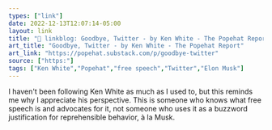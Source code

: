 ```yaml
---
types: ["link"]
date: 2022-12-13T12:07:14-05:00
layout: link
title: "🔗 linkblog: Goodbye, Twitter - by Ken White - The Popehat Report'"
art_title: "Goodbye, Twitter - by Ken White - The Popehat Report"
art_link: "https://popehat.substack.com/p/goodbye-twitter"
source: ["https:"]
tags: ["Ken White","Popehat","free speech","Twitter","Elon Musk"]
---
```

I haven't been following Ken White as much as I used to, but this reminds me why I appreciate his perspective. This is someone who knows what free speech is and advocates for it, not someone who uses it as a buzzword justification for reprehensible behavior, à la Musk.  
 
